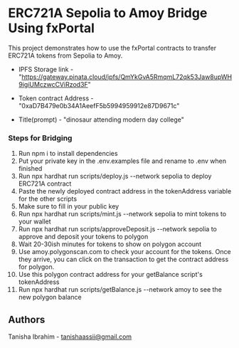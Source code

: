 # ERC721A Sepolia to Amoy Bridge Using fxPortal
This project demonstrates how to use the fxPortal contracts to transfer ERC721A tokens from Sepolia to Amoy.

* IPFS Storage link - "https://gateway.pinata.cloud/ipfs/QmYkGvA5RmqmL72qk53Jaw8upWH9igiUMczwcCViRzod3F"

* Token contract Address - "0xaD7B479e0b34A1AeefF5b5994959912e87D9671c"

* Title(prompt) - "dinosaur attending modern day college"

### Steps for Bridging

1. Run npm i to install dependencies
2. Put your private key in the .env.examples file and rename to .env when finished
3. Run npx hardhat run scripts/deploy.js --network sepolia to deploy ERC721A contract
4. Paste the newly deployed contract address in the tokenAddress variable for the other scripts
5. Make sure to fill in your public key
6. Run npx hardhat run scripts/mint.js --network sepolia to mint tokens to your wallet
7. Run npx hardhat run scripts/approveDeposit.js --network sepolia to approve and deposit your tokens to polygon
8. Wait 20-30ish minutes for tokens to show on polygon account
9. Use amoy.polygonscan.com to check your account for the tokens. Once they arrive, you can click on the transaction to get the contract address for polygon.
10. Use this polygon contract address for your getBalance script's tokenAddress
11. Run npx hardhat run scripts/getBalance.js --network amoy to see the new polygon balance

## Authors

Tanisha Ibrahim - tanishaassii@gmail.com
